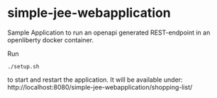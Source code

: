 # simple-jee-webapplication

Sample Application to run an openapi generated REST-endpoint in an openliberty docker container.

Run 

    ./setup.sh
    
to start and restart the application. It will be available under:
http://localhost:8080/simple-jee-webapplication/shopping-list/
